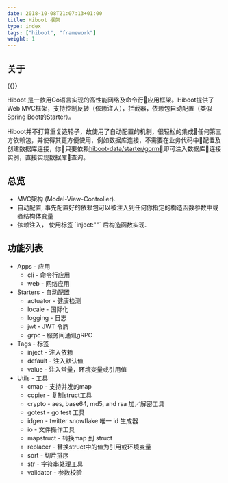```yaml
---
date: 2018-10-08T21:07:13+01:00
title: Hiboot 框架
type: index
tags: ["hiboot", "framework"]
weight: 1
---
```


## 关于 

{{<badges>}}

Hiboot 是一款用Go语言实现的高性能网络及命令行应用框架。Hiboot提供了Web MVC框架，支持控制反转（依赖注入），拦截器，依赖包自动配置（类似Spring Boot的Starter）。

Hiboot并不打算重复造轮子，故使用了自动配置的机制，很轻松的集成任何第三方依赖包，并使得其更方便使用，例如数据库连接，不需要在业务代码中配置及创建数据库连接，你只要依赖[hiboot-data/starter/gorm](https://github.com/hidevopsio/hiboot-data/tree/master/starter/gorm)即可注入数据库连接实例，直接实现数据库查询。

## 总览

* MVC架构 (Model-View-Controller).
* 自动配置, 事先配置好的依赖包可以被注入到任何你指定的构造函数参数中或者结构体变量
* 依赖注入， 使用标签 \`inject:""\` 后构造函数实现.

## 功能列表

* Apps - 应用
    * cli - 命令行应用
    * web - 网络应用
* Starters - 自动配置
    * actuator - 健康检测
    * locale - 国际化
    * logging - 日志
    * jwt - JWT 令牌
    * grpc - 服务间通讯gRPC
* Tags - 标签
    * inject - 注入依赖
    * default - 注入默认值
    * value - 注入常量，环境变量或引用值
* Utils - 工具
    * cmap - 支持并发的map
    * copier - 复制struct工具
    * crypto - aes, base64, md5, and rsa 加／解密工具
    * gotest - go test 工具
    * idgen - twitter snowflake 唯一 id 生成器
    * io - 文件操作工具
    * mapstruct - 转换map 到 struct
    * replacer - 替换struct中的值为引用或环境变量
    * sort - 切片排序
    * str - 字符串处理工具
    * validator - 参数校验